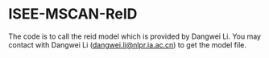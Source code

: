 # ISEE-MSCAN-ReID
The code is to call the reid model which is provided by Dangwei Li. You may contact with Dangwei Li (dangwei.li@nlpr.ia.ac.cn) to get the model file.
